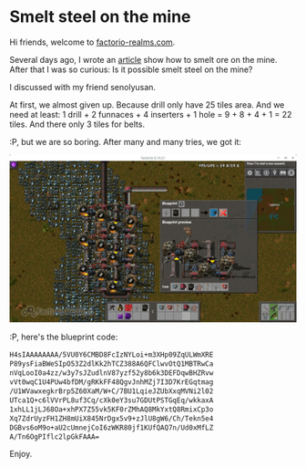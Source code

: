 [date]: meta "2017-01-17T10:01:31+0800"
[author]: meta "pjincz"
[tags]: meta "factorio smelt ore mine layout idea"


Smelt steel on the mine
=======================

Hi friends, welcome to [factorio-realms.com][homepage].

Several days ago, I wrote an [article][prev-article] show how to smelt ore on the mine.
After that I was so curious: Is it possible smelt steel on the mine?

I discussed with my friend senolyusan.

At first, we almost given up. Because drill only have 25 tiles area.
And we need at least: 1 drill + 2 funnaces + 4 inserters + 1 hole =
9 + 8 + 4 + 1 = 22 tiles. And there only 3 tiles for belts.

:P, but we are so boring. After many and many tries, we got it:

![Smelt steel on the mine][screenshot]

:P, here's the blueprint code:

    H4sIAAAAAAAA/5VU0Y6CMBD8FcIzNYLoi+m3XHp09ZqULWmXRE
    P89ysFiaBWeSIpO53Z2dlKk2hTCZ388A6QFClwvOtQ1MBTRwCa
    nVqLooI0a4zz/w3y7sJZudlnV87yzf52y8b6k3DEFDqwBHZRvw
    vVt0wqC1U4PUw4bfDM/gRKkFF48QgvJnhMZj7I3D7KrEGqtmag
    /U1WVawxegkrBrp5Z60XaM/W+C/7BU1LqieJZUbXxqMVNi2l02
    UTca1Q+c6lVVrPL8uf3Cq/cXk0eY3su7GDUtPSTGqEq/wkkaxA
    1xhLL1jLJ68Oa+xhPX7Z55vk5KF0rZMhAQ8MkYxtQ8RmixCp3o
    Xq7ZdrUyzFH1ZH8mUiX845NrDgx5v9+zJlU8gW6/Ch/Tekn5e4
    DGBvs6oM9o+aU2cUmnejCoI6zWKR80jf1KUfQAQ7n/Ud0xMfLZ
    A/Tn6OgPIflc2lpGkFAAA=

Enjoy.

[homepage]: https://factorio-realms.com
[prev-article]: https://factorio-realms.com/tutorials/smelt_ore_on_the_mine
[screenshot]: https://raw.githubusercontent.com/factorio-realms/factorio-tutorials/master/assets/smelt_steel_on_the_mine/screenshot.jpg
